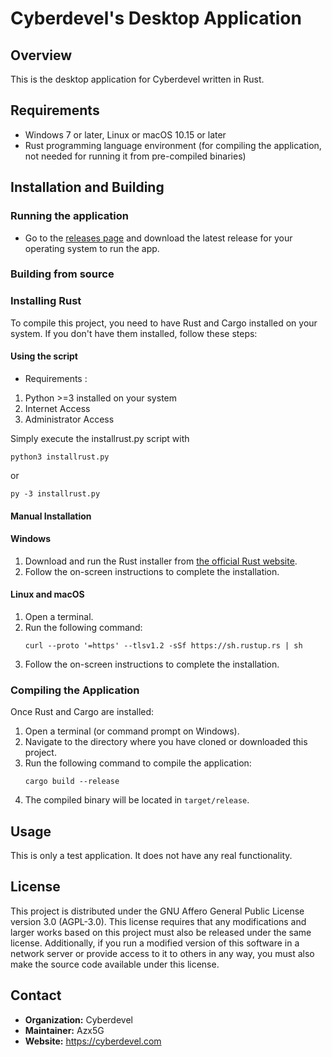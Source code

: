 
# Cyberdevel's Desktop Application

## Overview

This is the desktop application for Cyberdevel written in Rust.

## Requirements

- Windows 7 or later, Linux or macOS 10.15 or later
- Rust programming language environment (for compiling the application, not needed for running it from pre-compiled binaries)

## Installation and Building

### Running the application

- Go to the [releases page](https://github.com/Azx5G/Cyberdevel-rs/releases) and download the latest release for your operating system to run the app.

### Building from source

### Installing Rust

To compile this project, you need to have Rust and Cargo installed on your system. If you don't have them installed, follow these steps:

#### Using the script

- Requirements : 
1. Python >=3 installed on your system
2. Internet Access
3. Administrator Access

Simply execute the installrust.py script with
   ```
python3 installrust.py
   ```
or
   ```
py -3 installrust.py
   ```
#### Manual Installation

#### Windows

1. Download and run the Rust installer from [the official Rust website](https://www.rust-lang.org/tools/install).
2. Follow the on-screen instructions to complete the installation.

#### Linux and macOS

1. Open a terminal.
2. Run the following command:
   ```
   curl --proto '=https' --tlsv1.2 -sSf https://sh.rustup.rs | sh
   ```
3. Follow the on-screen instructions to complete the installation.

### Compiling the Application

Once Rust and Cargo are installed:

1. Open a terminal (or command prompt on Windows).
2. Navigate to the directory where you have cloned or downloaded this project.
3. Run the following command to compile the application:
   ```
   cargo build --release
   ```
4. The compiled binary will be located in `target/release`.

## Usage

This is only a test application. It does not have any real functionality.

## License

This project is distributed under the GNU Affero General Public License version 3.0 (AGPL-3.0). This license requires that any modifications and larger works based on this project must also be released under the same license. Additionally, if you run a modified version of this software in a network server or provide access to it to others in any way, you must also make the source code available under this license. 

## Contact

- **Organization:** Cyberdevel
- **Maintainer:** Azx5G
- **Website:** https://cyberdevel.com
